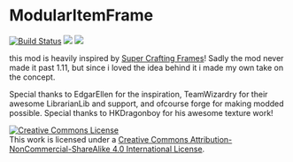 # ModularItemFrame 
[![Build Status](https://travis-ci.org/Rikshy/ModularItemFrame.svg?branch=master)](https://travis-ci.org/Rikshy/ModularItemFrame) [![](http://cf.way2muchnoise.eu/full_300664_downloads.svg)](https://minecraft.curseforge.com/projects/modular-item-frame) [![](http://cf.way2muchnoise.eu/versions/300664_latest.svg)](https://minecraft.curseforge.com/projects/modular-item-frame)

this mod is heavily inspired by <a href="https://minecraft.curseforge.com/projects/super-crafting-frame">Super Crafting Frames</a>! Sadly the mod never made it past 1.11, but since i loved the idea behind it i made my own take on the concept.

Special thanks to EdgarEllen for the inspiration, TeamWizardry for their awesome LibrarianLib and support, and ofcourse forge for making modded possible. Special thanks to HKDragonboy for his awesome texture work!

<a rel="license" href="http://creativecommons.org/licenses/by-nc-sa/4.0/"><img alt="Creative Commons License" style="border-width:0" src="https://i.creativecommons.org/l/by-nc-sa/4.0/88x31.png" /></a><br />This work is licensed under a <a rel="license" href="http://creativecommons.org/licenses/by-nc-sa/4.0/">Creative Commons Attribution-NonCommercial-ShareAlike 4.0 International License</a>.
